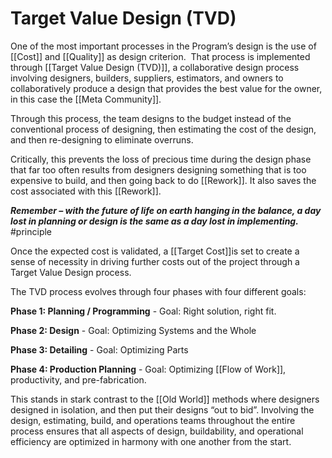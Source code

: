 # Target Value Design (TVD)

One of the most important processes in the Program’s design is the use of [[Cost]] and [[Quality]] as design criterion.  That process is implemented through [[Target Value Design (TVD)]], a collaborative design process involving designers, builders, suppliers, estimators, and owners to collaboratively produce a design that provides the best value for the owner, in this case the [[Meta Community]].  

Through this process, the team designs to the budget instead of the conventional process of designing, then estimating the cost of the design, and then re-designing to eliminate overruns. 

Critically, this prevents the loss of precious time during the design phase that far too often results from designers designing something that is too expensive to build, and then going back to do [[Rework]]. It also saves the cost associated with this [[Rework]]. 

**_Remember – with the future of life on earth hanging in the balance, a day lost in planning or design is the same as a day lost in implementing._** #principle 

Once the expected cost is validated, a [[Target Cost]]is set to create a sense of necessity in driving further costs out of the project through a Target Value Design process.  

The TVD process evolves through four phases with four different goals:

**Phase 1: Planning / Programming** - Goal: Right solution, right fit.

**Phase 2: Design** - Goal: Optimizing Systems and the Whole

**Phase 3: Detailing** - Goal: Optimizing Parts

**Phase 4: Production Planning** - Goal: Optimizing [[Flow of Work]], productivity, and pre-fabrication. 

This stands in stark contrast to the [[Old World]] methods where designers designed in isolation, and then put their designs “out to bid”. Involving the design, estimating, build, and operations teams throughout the entire process ensures that all aspects of design, buildability, and operational efficiency are optimized in harmony with one another from the start.

